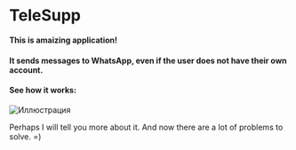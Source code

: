 # TeleSupp

__This is amaizing application!__

#### It sends messages to WhatsApp, even if the user does not have their own account.
#### See how it works:

![Иллюстрация](https://i.ibb.co/Dr0yHq1/Message.jpg)

Perhaps I will tell you more about it. And now there are a lot of problems to solve. =)
